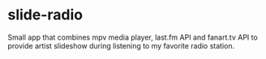 # slide-radio

Small app that combines mpv media player, last.fm API and fanart.tv API to provide artist slideshow during listening to my favorite radio station.
